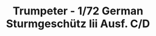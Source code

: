 ---
layout: product
title: "Trumpeter - 1/72 German Sturmgeschütz Iii Ausf. C/D"
price: "1700" 
desc: "N/A"
img_path: "/assets/img/TRU07257.webp"
brand: "N/A"
available: false
special_offer: false
new: false
soon: false
cat: "010000"
subcat: "013400"
subsubcat: "0N/A"
sifra: "TRU07257"
popular: false
spec: false
---